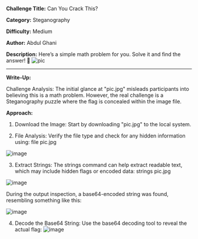 **Challenge Title:** Can You Crack This?

**Category:** Steganography

**Difficulty:** Medium

**Author:** Abdul Ghani

**Description:**
Here’s a simple math problem for you. Solve it and find the answer! 🤔
![pic](https://github.com/user-attachments/assets/ff4603a9-d136-4043-b95c-6f984fba0dc1)

-------------------------------------------------------------------------
**Write-Up:**

Challenge Analysis:
The initial glance at "pic.jpg" misleads participants into believing this is a math problem. However, the real challenge is a Steganography puzzle where the flag is concealed within the image file.

**Approach:**

1. Download the Image:
Start by downloading "pic.jpg" to the local system.

2. File Analysis:
Verify the file type and check for any hidden information using: file pic.jpg

![image](https://github.com/user-attachments/assets/5d10f143-3413-4917-8445-6548f1e0f0c1)

3. Extract Strings:
The strings command can help extract readable text, which may include hidden flags or encoded data: strings pic.jpg

![image](https://github.com/user-attachments/assets/4c07fe5f-3c4a-4351-bd36-f06c4a1a39ba)

During the output inspection, a base64-encoded string was found, resembling something like this:

![image](https://github.com/user-attachments/assets/8bc7aeab-60fc-4031-9c81-4dfaa7e25028)


4. Decode the Base64 String:
Use the base64 decoding tool to reveal the actual flag: 
![image](https://github.com/user-attachments/assets/3576fc03-e1c0-4202-9172-87feffcccd87)

